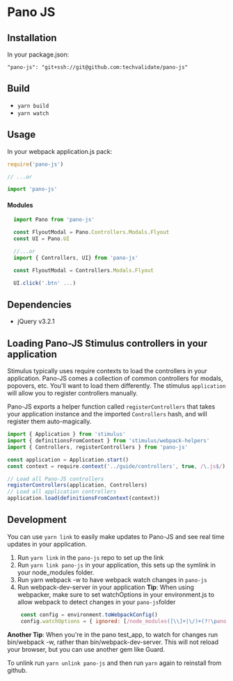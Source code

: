 # Pano JS

## Installation
In your package.json:

`"pano-js": "git+ssh://git@github.com:techvalidate/pano-js"`

## Build
- `yarn build`
- `yarn watch`

## Usage
In your webpack application.js pack:
```javascript
require('pano-js')

// ...or

import 'pano-js'
```

#### Modules
```javascript
  import Pano from 'pano-js'

  const FlyoutModal = Pano.Controllers.Modals.Flyout
  const UI = Pano.UI

  //...or
  import { Controllers, UI} from 'pano-js'

  const FlyoutModal = Controllers.Modals.Flyout

  UI.click('.btn' ...)

```

## Dependencies
- jQuery v3.2.1


## Loading Pano-JS Stimulus controllers in your application ##
Stimulus typically uses require contexts to load the controllers in your application. Pano-JS comes a collection of common controllers for modals, popovers, etc. You'll want to load them differently. The stimulus `application` will allow you to register controllers manually.

Pano-JS exports a helper function called `registerControllers` that takes your application instance and the imported `Controllers` hash, and will register them auto-magically.

```javascript
import { Application } from 'stimulus'
import { definitionsFromContext } from 'stimulus/webpack-helpers'
import { Controllers, registerControllers } from 'pano-js'

const application = Application.start()
const context = require.context('../guide/controllers', true, /\.js$/)

// Load all Pano-JS controllers
registerControllers(application, Controllers)
// Load all application controllers
application.load(definitionsFromContext(context))


```

## Development
You can use `yarn link` to easily make updates to Pano-JS and see real time updates in your application.

1) Run `yarn link` in the `pano-js` repo to set up the link
2) Run `yarn link pano-js` in your application, this sets up the symlink in your node_modules folder.
3) Run yarn webpack -w to have webpack watch changes in `pano-js`
4) Run webpack-dev-server in your application
**Tip**: When using webpacker, make sure to set watchOptions in your environment.js to allow webpack to detect changes in your `pano-js`folder
   ```javascript
    const config = environment.toWebpackConfig()
    config.watchOptions = { ignored: [/node_modules([\\]+|\/)+(?!\pano-js)/]}
   ```
**Another Tip**: When you're in the pano test_app, to watch for changes run bin/webpack -w, rather than bin/webpack-dev-server. This will not reload your browser, but you can use another gem like Guard.

To unlink run `yarn unlink pano-js` and then run `yarn` again to reinstall from github.

